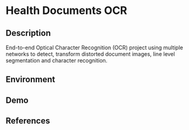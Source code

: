 # Health Documents OCR
## Description
End-to-end Optical Character Recognition (OCR) project using multiple networks to detect, 
transform distorted document images, line level segmentation and character recognition.

## Environment

## Demo

## References
